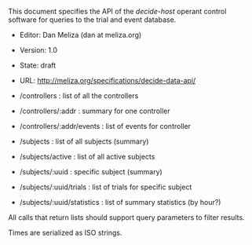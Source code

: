 
This document specifies the API of the *decide-host* operant control software for queries to the trial and event database.

-   Editor: Dan Meliza (dan at meliza.org)
-   Version: 1.0
-   State:  draft
-   URL: <http://meliza.org/specifications/decide-data-api/>



- /controllers : list of all the controllers
- /controllers/:addr : summary for one controller
- /controllers/:addr/events : list of events for controller
- /subjects : list of all subjects (summary)
- /subjects/active : list of all active subjects
- /subjects/:uuid : specific subject (summary)
- /subjects/:uuid/trials : list of trials for specific subject
- /subjects/:uuid/statistics : list of summary statistics (by hour?)

All calls that return lists should support query parameters to filter results.

Times are serialized as ISO strings.
